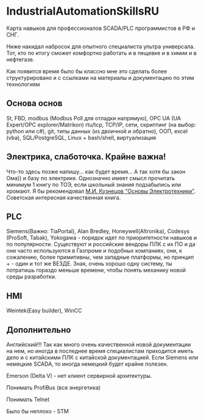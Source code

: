 # IndustrialAutomationSkillsRU
Карта навыков для профессионалов SCADA/PLC программистов в РФ и СНГ.

Ниже накидал набросок для опытного специалиста ультра универсала. Тот, кто по итогу сможет комфортно работать и в пещевке и в химии и в нефтегазе.

Как появится время было бы классно мне это сделать более структурировано и с ссылками на материалы и документацию по этим технологиям

## Основа основ
St, FBD, modbus (Modbus Poll для отладки напрямую), OPC UA (UA Expert/OPC explorer/Matrikon) rtu/tcp, TCP/IP, сети, скриптинг (на выбор: python или c#), git, типы данных (из двоичной и обратно), ООП, excel (vba), SQL/PostgreSQL, Linux + bash/shell, виртуализация

## Электрика, слаботочка. Крайне важна!
Что-то здесь позже напишу... как будет время... А так хотя бы закон Ома)) и базу по электрике. Однозначно имеет смысл прочитать минимум 1 книгу по ТОЭ, если школьный знания подзабылись или хромают. 
Я бы рекомендовал [М.И. Кузнецов "Основы Электротехники"](https://vk.com/wall-117723589_6195). Советская интересная качественная книга.

##  PLC
Siemens(Важно: TiaPortal), Alan Bredley, Honeywell(Altronika), Codesys (ProSoft, Tabak), Yokogawa - порядок идет по приоритетности навыков и по популярности. Существуют и российские вендоры ПЛК с их ПО и да они часто используются в Газпроме и подобных компаниях, они, к сожалению, более примитивны, чем западные платформы, но принцип + - один и тот же ВЕЗДЕ. Зная, очень хорошо одну систему, ты потратишь гораздо меньше времени, чтобы понять механику новой среды разработки.

## HMI
Weintek(Easy builder), WinCC


## Дополнительно
Английский!!! Так как много очень качественной новой документации на нем, но иногда в последнее время специалистам приходится иметь дело и с китайскими ПЛК с китайской документацией. Если Siemens или немецкие SCADA, то иногда немецкий будет крайне полезен.


Emerson (Delta V) - нет клиент сервирной архитектуры.

Понимать ProfiBus (вся энергетика)

Понимать Telnet

Было бы неплохо - STM
